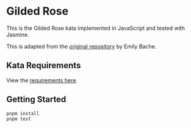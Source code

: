 # Gilded Rose

This is the Gilded Rose kata implemented in JavaScript and tested with Jasmine.

This is adapted from the [original repository](https://github.com/emilybache/GildedRose-Refactoring-Kata/tree/master/js-jest) by Emily Bache.

## Kata Requirements

View the [requirements here](Requirements.md).

## Getting Started

```sh
pnpm install
pnpm test
```